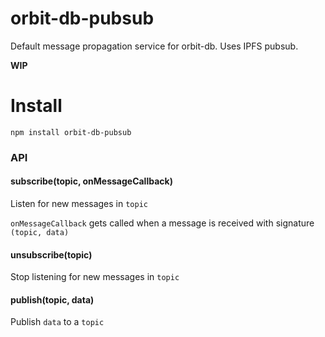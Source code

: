 # orbit-db-pubsub

Default message propagation service for orbit-db. Uses IPFS pubsub.

**WIP**

# Install
```
npm install orbit-db-pubsub
```

### API

#### subscribe(topic, onMessageCallback)

Listen for new messages in `topic`

`onMessageCallback` gets called when a message is received with signature `(topic, data)`

#### unsubscribe(topic)

Stop listening for new messages in `topic`

#### publish(topic, data)

Publish `data` to a `topic`
